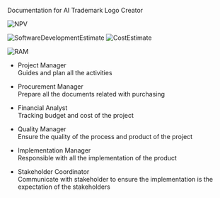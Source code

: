 Documentation for AI Trademark Logo Creator


![NPV](https://user-images.githubusercontent.com/55143952/147342248-035bc1af-09dc-46da-8774-c9787e7b3e32.png)

![SoftwareDevelopmentEstimate](https://user-images.githubusercontent.com/55143952/147340392-41706791-09fb-4937-b908-4045a3dfcad2.jpg)
![CostEstimate](https://user-images.githubusercontent.com/55143952/147340530-74302d2a-6f5d-4809-a3c8-946b17f4a6b4.jpg)

![RAM](https://user-images.githubusercontent.com/55143952/147342557-2957982c-a771-46ca-a53d-0410a55d245f.png)
- Project Manager<br />
Guides and plan all the activities

- Procurement Manager<br />
Prepare all the documents related with purchasing

- Financial Analyst<br />
Tracking budget and cost of the project

- Quality Manager<br />
Ensure the quality of the process and product of the project

- Implementation Manager<br />
Responsible with all the implementation of the product

- Stakeholder Coordinator <br />
Communicate with stakeholder to ensure the implementation is the expectation of the stakeholders


